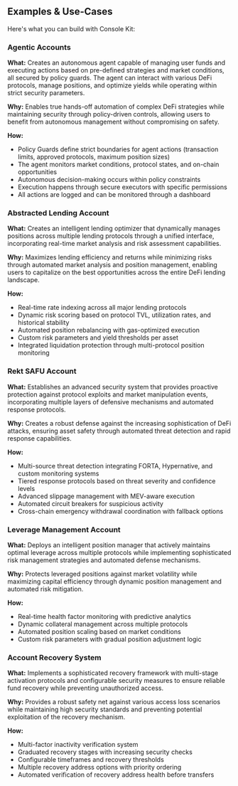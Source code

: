 
## Examples & Use-Cases

Here's what you can build with Console Kit:

### Agentic Accounts

**What:** Creates an autonomous agent capable of managing user funds and executing actions based on pre-defined strategies and market conditions, all secured by policy guards. The agent can interact with various DeFi protocols, manage positions, and optimize yields while operating within strict security parameters.

**Why:** Enables true hands-off automation of complex DeFi strategies while maintaining security through policy-driven controls, allowing users to benefit from autonomous management without compromising on safety.

**How:**

- Policy Guards define strict boundaries for agent actions (transaction limits, approved protocols, maximum position sizes)
- The agent monitors market conditions, protocol states, and on-chain opportunities
- Autonomous decision-making occurs within policy constraints
- Execution happens through secure executors with specific permissions
- All actions are logged and can be monitored through a dashboard

### Abstracted Lending Account

**What:** Creates an intelligent lending optimizer that dynamically manages positions across multiple lending protocols through a unified interface, incorporating real-time market analysis and risk assessment capabilities.

**Why:** Maximizes lending efficiency and returns while minimizing risks through automated market analysis and position management, enabling users to capitalize on the best opportunities across the entire DeFi lending landscape.

**How:**

- Real-time rate indexing across all major lending protocols
- Dynamic risk scoring based on protocol TVL, utilization rates, and historical stability
- Automated position rebalancing with gas-optimized execution
- Custom risk parameters and yield thresholds per asset
- Integrated liquidation protection through multi-protocol position monitoring

### Rekt SAFU Account

**What:** Establishes an advanced security system that provides proactive protection against protocol exploits and market manipulation events, incorporating multiple layers of defensive mechanisms and automated response protocols.

**Why:** Creates a robust defense against the increasing sophistication of DeFi attacks, ensuring asset safety through automated threat detection and rapid response capabilities.

**How:**

- Multi-source threat detection integrating FORTA, Hypernative, and custom monitoring systems
- Tiered response protocols based on threat severity and confidence levels
- Advanced slippage management with MEV-aware execution
- Automated circuit breakers for suspicious activity
- Cross-chain emergency withdrawal coordination with fallback options

### Leverage Management Account

**What:** Deploys an intelligent position manager that actively maintains optimal leverage across multiple protocols while implementing sophisticated risk management strategies and automated defense mechanisms.

**Why:** Protects leveraged positions against market volatility while maximizing capital efficiency through dynamic position management and automated risk mitigation.

**How:**

- Real-time health factor monitoring with predictive analytics
- Dynamic collateral management across multiple protocols
- Automated position scaling based on market conditions
- Custom risk parameters with gradual position adjustment logic

### Account Recovery System

**What:** Implements a sophisticated recovery framework with multi-stage activation protocols and configurable security measures to ensure reliable fund recovery while preventing unauthorized access.

**Why:** Provides a robust safety net against various access loss scenarios while maintaining high security standards and preventing potential exploitation of the recovery mechanism.

**How:**

- Multi-factor inactivity verification system
- Graduated recovery stages with increasing security checks
- Configurable timeframes and recovery thresholds
- Multiple recovery address options with priority ordering
- Automated verification of recovery address health before transfers


